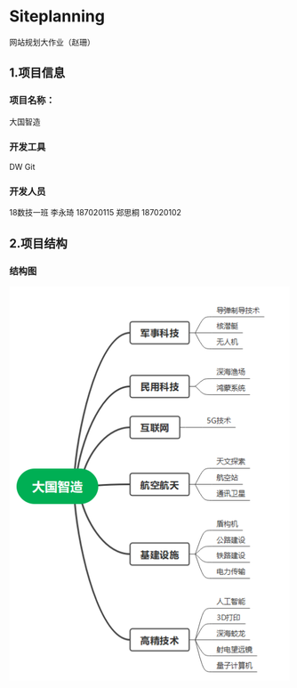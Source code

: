 # Siteplanning
网站规划大作业（赵珊）

## 1.项目信息
### 项目名称：
大国智造
### 开发工具
DW Git
### 开发人员
18数技一班 李永琦 187020115 郑思桐 187020102
## 2.项目结构
### 结构图

![结构图](大国智造.png)
